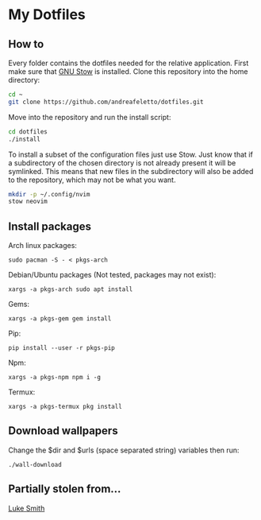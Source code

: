 # My Dotfiles

## How to
Every folder contains the dotfiles needed for the relative application.
First make sure that [GNU Stow](https://www.gnu.org/software/stow) is installed.
Clone this repository into the home directory:
```sh
cd ~
git clone https://github.com/andreafeletto/dotfiles.git
```
Move into the repository and run the install script:
```sh
cd dotfiles
./install
```
To install a subset of the configuration files just use Stow.
Just know that if a subdirectory of the chosen directory is not already
present it will be symlinked. This means that new files in the
subdirectory will also be added to the repository, which may not be
what you want.
```sh
mkdir -p ~/.config/nvim
stow neovim
```

## Install packages
Arch linux packages:
```
sudo pacman -S - < pkgs-arch
```
Debian/Ubuntu packages (Not tested, packages may not exist):
```
xargs -a pkgs-arch sudo apt install
```
Gems:
```
xargs -a pkgs-gem gem install
```
Pip:
```
pip install --user -r pkgs-pip
```
Npm:
```
xargs -a pkgs-npm npm i -g
```
Termux:
```
xargs -a pkgs-termux pkg install
```

## Download wallpapers
Change the $dir and $urls (space separated string) variables then run:
```
./wall-download
```

## Partially stolen from...

[Luke Smith](https://github.com/LukeSmithxyz/voidrice)
